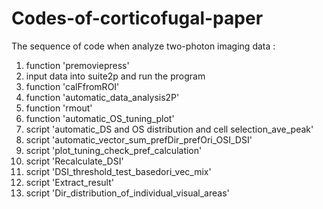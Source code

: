 # Codes-of-corticofugal-paper

The sequence of code when analyze two-photon imaging data :

1. function 'premoviepress' 
2. input data into suite2p and run the program
3. function 'calFfromROI'
4. function 'automatic_data_analysis2P'
5. function 'rmout'
6. function 'automatic_OS_tuning_plot'
7. script 'automatic_DS and OS distribution and cell selection_ave_peak'
8. script 'automatic_vector_sum_prefDir_prefOri_OSI_DSI'
9. script 'plot_tuning_check_pref_calculation'
10. script 'Recalculate_DSI'
11. script 'DSI_threshold_test_basedori_vec_mix'
12. script 'Extract_result'
13. script 'Dir_distribution_of_individual_visual_areas'
    
